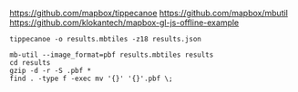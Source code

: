 
https://github.com/mapbox/tippecanoe
https://github.com/mapbox/mbutil
https://github.com/klokantech/mapbox-gl-js-offline-example


```
tippecanoe -o results.mbtiles -z18 results.json

mb-util --image_format=pbf results.mbtiles results
cd results
gzip -d -r -S .pbf *
find . -type f -exec mv '{}' '{}'.pbf \;
```
